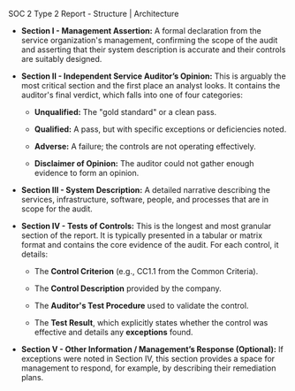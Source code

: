 SOC 2 Type 2 Report - Structure | Architecture

- **Section I - Management Assertion:** A formal declaration from the service organization's management, confirming the scope of the audit and asserting that their system description is accurate and their controls are suitably designed.
    
- **Section II - Independent Service Auditor’s Opinion:** This is arguably the most critical section and the first place an analyst looks. It contains the auditor's final verdict, which falls into one of four categories:
    
    - **Unqualified:** The "gold standard" or a clean pass.
        
    - **Qualified:** A pass, but with specific exceptions or deficiencies noted.
        
    - **Adverse:** A failure; the controls are not operating effectively.
        
    - **Disclaimer of Opinion:** The auditor could not gather enough evidence to form an opinion.
        
- **Section III - System Description:** A detailed narrative describing the services, infrastructure, software, people, and processes that are in scope for the audit.
    
- **Section IV - Tests of Controls:** This is the longest and most granular section of the report. It is typically presented in a tabular or matrix format and contains the core evidence of the audit. For each control, it details:
    
    - The **Control Criterion** (e.g., CC1.1 from the Common Criteria).
        
    - The **Control Description** provided by the company.
        
    - The **Auditor's Test Procedure** used to validate the control.
        
    - The **Test Result**, which explicitly states whether the control was effective and details any **exceptions** found.
        
- **Section V - Other Information / Management’s Response (Optional):** If exceptions were noted in Section IV, this section provides a space for management to respond, for example, by describing their remediation plans.